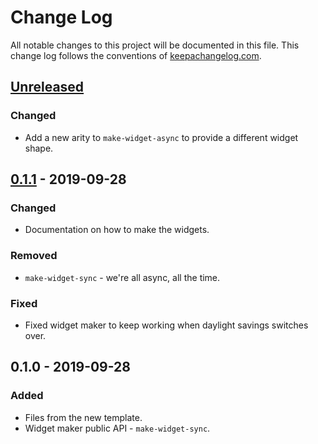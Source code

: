 # Change Log
All notable changes to this project will be documented in this file. This change log follows the conventions of [keepachangelog.com](http://keepachangelog.com/).

## [Unreleased]
### Changed
- Add a new arity to `make-widget-async` to provide a different widget shape.

## [0.1.1] - 2019-09-28
### Changed
- Documentation on how to make the widgets.

### Removed
- `make-widget-sync` - we're all async, all the time.

### Fixed
- Fixed widget maker to keep working when daylight savings switches over.

## 0.1.0 - 2019-09-28
### Added
- Files from the new template.
- Widget maker public API - `make-widget-sync`.

[Unreleased]: https://github.com/your-name/fullstack/compare/0.1.1...HEAD
[0.1.1]: https://github.com/your-name/fullstack/compare/0.1.0...0.1.1
